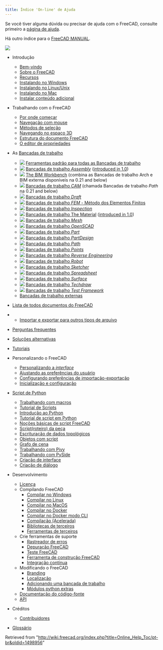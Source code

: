 ```yaml
---
title: Índice 'On-line' de Ajuda
---
```

Se você tiver alguma dúvida ou precisar de ajuda com o FreeCAD, consulte primeiro a [página de ajuda](/index.php?title=Help/pt-br&action=edit&redlink=1 "Help/pt-br (page does not exist)").

Há outro índice para o [FreeCAD MANUAL](/Manual:Introduction/pt-br "Manual:Introduction/pt-br").

![](/images/Online_Help_Toc.svg)

* Introdução
  + [Bem-vindo](/Online_Help_Startpage/pt-br "Online Help Startpage/pt-br")
  + [Sobre o FreeCAD](/About_FreeCAD/pt-br "About FreeCAD/pt-br")
  + [Recursos](/Feature_list/pt-br "Feature list/pt-br")
  + [Instalando no Windows](/Install_on_Windows/pt-br "Install on Windows/pt-br")
  + [Instalando no Linux/Unix](/Install_on_Unix/pt-br "Install on Unix/pt-br")
  + [Instalando no Mac](/Install_on_Mac/pt-br "Install on Mac/pt-br")
  + [Instalar conteúdo adicional](/Installing_additional_components/pt-br "Installing additional components/pt-br")

* Trabalhando com o FreeCAD
  + [Por onde começar](/Getting_started/pt-br "Getting started/pt-br")
  + [Navegação com mouse](/Mouse_navigation/pt-br "Mouse navigation/pt-br")
  + [Métodos de seleção](/Selection_methods/pt-br "Selection methods/pt-br")
  + [Navegando no espaço 3D](/Navigation_Cube/pt-br "Navigation Cube/pt-br")
  + [Estrutura do documento FreeCAD](/Document_structure/pt-br "Document structure/pt-br")
  + [O editor de propriedades](/Property_editor/pt-br "Property editor/pt-br")

* As [Bancadas de trabalho](/Workbenches/pt-br "Workbenches/pt-br")
  + ![](/images/Freecad.svg) [Ferramentas padrão para todas as Bancadas de trabalho](/Std_Base/pt-br "Std Base/pt-br")
  + ![](/images/Workbench_Assembly.svg) [Bancadas de trabalho *Assembly*](/index.php?title=Assembly_Worbench/pt-br&action=edit&redlink=1 "Assembly Worbench/pt-br (page does not exist)") ([introduced in 1.0](/Release_notes_1.0 "Release notes 1.0"))
  + ![](/images/Workbench_BIM.svg) [The BIM Workbench](/BIM_Workbench "BIM Workbench") (combina as Bancadas de trabalho Arch e BIM externa disponíveis na 0.21 and below)
  + ![](/images/Workbench_CAM.svg) [Bancadas de trabalho *CAM*](/CAM_Workbench/pt-br "CAM Workbench/pt-br") (chamada Bancadas de trabalho *Path* na 0.21 and below)
  + ![](/images/Workbench_Draft.svg) [Bancadas de trabalho *Draft*](/Draft_Workbench/pt-br "Draft Workbench/pt-br")
  + ![](/images/Workbench_FEM.svg) [Bancadas de trabalho *FEM* - Método dos Elementos Finitos](/FEM_Workbench/pt-br "FEM Workbench/pt-br")
  + ![](/images/Workbench_Inspection.svg) [Bancadas de trabalho *Inspection*](/Inspection_Workbench/pt-br "Inspection Workbench/pt-br")
  + ![](/images/Workbench_Material.svg) [Bancadas de trabalho The Material](/Material_Workbench/pt-br "Material Workbench/pt-br") ([introduced in 1.0](/Release_notes_1.0 "Release notes 1.0"))
  + ![](/images/Workbench_Mesh.svg) [Bancadas de trabalho *Mesh*](/Mesh_Workbench/pt-br "Mesh Workbench/pt-br")
  + ![](/images/Workbench_OpenSCAD.svg) [Bancadas de trabalho *OpenSCAD*](/OpenSCAD_Workbench/pt-br "OpenSCAD Workbench/pt-br")
  + ![](/images/Workbench_Part.svg) [Bancadas de trabalho *Part*](/Part_Workbench/pt-br "Part Workbench/pt-br")
  + ![](/images/Workbench_PartDesign.svg) [Bancadas de trabalho *PartDesign*](/PartDesign_Workbench/pt-br "PartDesign Workbench/pt-br")
  + ![](/images/Workbench_Path.svg) [Bancadas de trabalho *Path*](/Path_Workbench/pt-br "Path Workbench/pt-br")
  + ![](/images/Workbench_Points.svg) [Bancadas de trabalho *Points*](/Points_Workbench/pt-br "Points Workbench/pt-br")
  + ![](/images/Workbench_Reverse_Engineering.svg) [Bancadas de trabalho *Reverse Engineering*](/Reverse_Engineering_Workbench "Reverse Engineering Workbench")
  + ![](/images/Workbench_Robot.svg) [Bancadas de trabalho *Robot*](/Robot_Workbench/pt-br "Robot Workbench/pt-br")
  + ![](/images/Workbench_Sketcher.svg) [Bancadas de trabalho *Sketcher*](/Sketcher_Workbench/pt-br "Sketcher Workbench/pt-br")
  + ![](/images/Workbench_Spreadsheet.svg) [Bancadas de trabalho *Spreadsheet*](/Spreadsheet_Workbench/pt-br "Spreadsheet Workbench/pt-br")
  + ![](/images/Workbench_Surface.svg) [Bancadas de trabalho *Surface*](/Surface_Workbench/pt-br "Surface Workbench/pt-br")
  + ![](/images/Workbench_TechDraw.svg) [Bancadas de trabalho *Techdraw*](/TechDraw_Workbench/pt-br "TechDraw Workbench/pt-br")
  + ![](/images/Workbench_Test.svg) [Bancadas de trabalho *Test Framework*](/Testing/pt-br "Testing/pt-br")
  + [Bancadas de trabalho externas](/External_workbenches/pt-br "External workbenches/pt-br")

* [Lista de todos documentos do FreeCAD](/List_of_Commands "List of Commands")

* + [Importar e exportar para outros tipos de arquivo](/Import_Export/pt-br "Import Export/pt-br")

* [Perguntas frequentes](/Frequently_asked_questions/pt-br "Frequently asked questions/pt-br")

* [Soluções alternativas](/Workarounds/pt-br "Workarounds/pt-br")

* [Tutoriais](/Tutorials/pt-br "Tutorials/pt-br")

* Personalizando o FreeCAD
  + [Personalizando a *interface*](/Interface_Customization/pt-br "Interface Customization/pt-br")
  + [Ajustando as preferências do usuário](/Preferences_Editor/pt-br "Preferences Editor/pt-br")
  + [Configurando preferências de importação-exportação](/Import_Export_Preferences/pt-br "Import Export Preferences/pt-br")
  + [Inicialização e configuração](/Start_up_and_Configuration/pt-br "Start up and Configuration/pt-br")

* [Script de Python](/Scripting_and_macros/pt-br "Scripting and macros/pt-br")
  + [Trabalhando com macros](/Macros/pt-br "Macros/pt-br")
  + [Tutorial de Scripts](/Scripts/pt-br "Scripts/pt-br")
  + [Introdução ao Python](/Introduction_to_Python/pt-br "Introduction to Python/pt-br")
  + [Tutorial de script em Python](/Python_scripting_tutorial/pt-br "Python scripting tutorial/pt-br")
  + [Noções básicas de script FreeCAD](/FreeCAD_Scripting_Basics/pt-br "FreeCAD Scripting Basics/pt-br")
  + [Script(roteiro) da peça](/Part_scripting/pt-br "Part scripting/pt-br")
  + [Escrituração de dados topológicos](/Topological_data_scripting/pt-br "Topological data scripting/pt-br")
  + [Objetos com script](/Scripted_objects/pt-br "Scripted objects/pt-br")
  + [Grafo de cena](/Scenegraph/pt-br "Scenegraph/pt-br")
  + [Trabalhando com Pivy](/Pivy/pt-br "Pivy/pt-br")
  + [Trabalhando com PySide](/PySide/pt-br "PySide/pt-br")
  + [Criação de interface](/Interface_creation/pt-br "Interface creation/pt-br")
  + [Criação de diálogo](/Dialog_creation/pt-br "Dialog creation/pt-br")

* Desenvolvimento
  + [Licença](/License/pt-br "License/pt-br")
  + Compilando FreeCAD
    - [Compilar no Windows](/Compile_on_Windows/pt-br "Compile on Windows/pt-br")
    - [Compilar no Linux](/Compile_on_Linux/pt-br "Compile on Linux/pt-br")
    - [Compilar no MacOS](/Compile_on_MacOS/pt-br "Compile on MacOS/pt-br")
    - [Compilar no Docker](/Compile_on_Docker/pt-br "Compile on Docker/pt-br")
    - [Compilar no Docker modo CLI](/FreeCAD_Docker_CLI_mode/pt-br "FreeCAD Docker CLI mode/pt-br")
    - [Compilação (Acelerada)](/Compiling_(Speeding_up)/pt-br "Compiling (Speeding up)/pt-br")
    - [Bibliotecas de terceiros](/Third_Party_Libraries/pt-br "Third Party Libraries/pt-br")
    - [Ferramentas de terceiros](/Third_Party_Tools/pt-br "Third Party Tools/pt-br")
  + Crie ferramentas de suporte
    - [Rastreador de erros](/Tracker/pt-br "Tracker/pt-br")
    - [Depuração FreeCAD](/Debugging/pt-br "Debugging/pt-br")
    - [Teste FreeCAD](/Testing/pt-br "Testing/pt-br")
    - [Ferramenta de construção FreeCAD](/FreeCAD_Build_Tool/pt-br "FreeCAD Build Tool/pt-br")
    - [Integração contínua](/Continuous_Integration/pt-br "Continuous Integration/pt-br")
  + Modificando o FreeCAD
    - [Branding](/Branding/pt-br "Branding/pt-br")
    - [Localização](/Localisation/pt-br "Localisation/pt-br")
    - [Adicionando uma bancada de trabalho](/Workbench_creation/pt-br "Workbench creation/pt-br")
    - [Módulos python extras](/Extra_python_modules/pt-br "Extra python modules/pt-br")
  + [Documentação do código-fonte](/Source_documentation/pt-br "Source documentation/pt-br")
  + [API](https://www.freecadweb.org/api/)

* Créditos
  + [Contribuidores](/Contributors/pt-br "Contributors/pt-br")

* [Glossário](/Glossary/pt-br "Glossary/pt-br")

Retrieved from "<http://wiki.freecad.org/index.php?title=Online_Help_Toc/pt-br&oldid=1498956>"